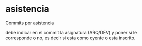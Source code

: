 # asistencia

Commits por asistencia

debe indicar en el commit la asignatura (ARQ/DEV) y poner si le corresponde o no, es decir si esta como oyente o esta inscrito.

